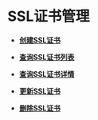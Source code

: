 # SSL证书管理<a name="elb_qy_zs_0000"></a>

-   **[创建SSL证书](创建SSL证书.md)**  

-   **[查询SSL证书列表](查询SSL证书列表.md)**  

-   **[查询SSL证书详情](查询SSL证书详情.md)**  

-   **[更新SSL证书](更新SSL证书.md)**  

-   **[删除SSL证书](删除SSL证书.md)**  


